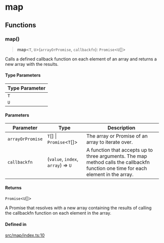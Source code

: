 # map

## Functions

### map()

> **map**\<`T`, `U`\>(`arrayOrPromise`, `callbackfn`): `Promise`\<`U`[]\>

Calls a defined callback function on each element of an array and returns a new array with the results.

#### Type Parameters

| Type Parameter |
| ------ |
| `T` |
| `U` |

#### Parameters

| Parameter | Type | Description |
| ------ | ------ | ------ |
| `arrayOrPromise` | `T`[] \| `Promise`\<`T`[]\> | The array or Promise of an array to iterate over. |
| `callbackfn` | (`value`, `index`, `array`) => `U` | A function that accepts up to three arguments. The map method calls the callbackfn function one time for each element in the array. |

#### Returns

`Promise`\<`U`[]\>

A Promise that resolves with a new array containing the results of calling the callbackfn function on each element in the array.

#### Defined in

[src/map/index.ts:10](https://github.com/therialguz/Unjam/blob/9e9381fe8605ec86756f855f0366216b2297b145/src/map/index.ts#L10)

